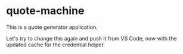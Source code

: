 # quote-machine
This is a quote generator application.

Let's try to change this again and push it from VS Code, now with the updated cache for the credential helper.
